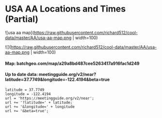 # USA AA Locations and Times (Partial)

![usa aa map](https://raw.githubusercontent.com/richard512/cool-data/master/AA/usa-aa-map.png | width=100)

![](https://raw.githubusercontent.com/richard512/cool-data/master/AA/usa-aa-map.png | width=100)

#### Map: batchgeo.com/map/a29a8bd487cee5263417a916fac1d249

#### Up to date data: meetingguide.org/v2/near?latitude=37.7749&longitude=-122.4194&beta=true

```
latitude = 37.7749
longitude = -122.4194
url = 'https://meetingguide.org/v2/near';
url += '?latitude=' + latitude;
url += '&longitude=' + longitude
url += '&beta=true';
```
